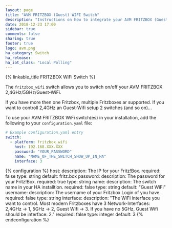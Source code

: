 ```yaml
---
layout: page
title: "AVM FRITZBOX (Guest) WIFI Switch"
description: "Instructions on how to integrate your AVM FRITZBOX (Guest) WIFI as switches into Home Assistant."
date: 2018-12-23 17:00
sidebar: true
comments: false
sharing: true
footer: true
logo: avm.png
ha_category: Switch
ha_release: 
ha_iot_class: "Local Polling"
---
```

{% linkable_title FRITZBOX WiFi Switch %}

The `fritzbox_wifi` switch allows you to switch on/off your AVM FRITZBOX 2,4GHz/5GHz/Guest-WiFi.

If you have more then one Fritzbox, multiple Fritzboxes ar supported.
If you want to controll 2,4GHz an Guest-Wifi setup 2 switches (and so on)...


To use your AVM FRITZBOX WiFi switch(es) in your installation, add the following to your `configuration.yaml` file:

```yaml
# Example configuration.yaml entry
switch:
  - platform: fritzbox_wifi
    host: 192.168.XXX.XXX
    password: "YOUR_PASSWORD"
    name: "NAME_OF_THE_SWITCH_SHOW_UP_IN_HA"
    interface: 3
```

{% configuration %}
host:
  description: The IP for your Fritz!Box.
  required: false
  type: string
  default: fritz.box
password:
  description: The password for your Fritz!Box.
  required: true
  type: string
name:
  description: The switch name in your HA installtion.
  required: false
  type: string
  default: "Guest WiFi"
username:
  description: The username of your Fritzbox Login of you have.
  required: false
  type: string
interface:
  description: "The WiFi interface you want to control. Most modern Fritzboxes have 3 Network-Interfaces: 2,4GHz -> 1, 5GHz -> 2, Guest Wifi -> 3. If you have no 5GHz, Guest Wifi should be interface: 2."
  required: false
  type: integer
  default: 3
{% endconfiguration %}
